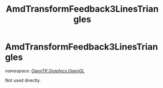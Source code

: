 ﻿---
title: AmdTransformFeedback3LinesTriangles
---

# AmdTransformFeedback3LinesTriangles
_namespace: [OpenTK.Graphics.OpenGL](N-OpenTK.Graphics.OpenGL.html)_

Not used directly.




